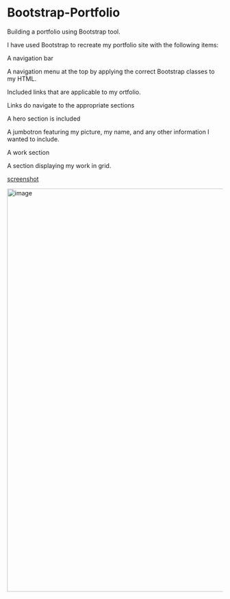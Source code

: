 # Bootstrap-Portfolio
Building a portfolio using Bootstrap tool. 

I have used Bootstrap to recreate my portfolio site with the following items:

A navigation bar

A navigation menu at the top by applying the correct Bootstrap classes to my HTML.

Included links that are applicable to my ortfolio.

Links do navigate to the appropriate sections

A hero section is included

A jumbotron featuring my picture, my name, and any other information I wanted to include.

A work section

A section displaying my work in grid.

[screenshot](./assets/screenshots/Portfolio%20screenshot.png)

<img width="941" alt="image" src="https://github.com/andyvgumz/Bootstrap-Portfolio/assets/140537925/a5658aa3-8e31-412b-92ac-ba333686a6ec">
